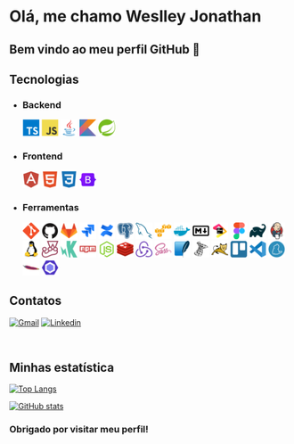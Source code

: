 # Olá, me chamo Weslley Jonathan

## Bem vindo ao meu perfil GitHub 👋

## Tecnologias

* ### Backend

  <img src="src/assets/icons/typescript/typescript-plain.svg" width="30" height="30"/>
  <img src="src/assets/icons/javascript/javascript-original.svg" width="30" height="30"/>
  <img src="src/assets/icons/java/java-original.svg" width="30" height="30"/>
  <img src="src/assets/icons/kotlin/kotlin-original.svg" width="30" height="30"/>
  <img src="src/assets/icons/spring/spring-original.svg" width="30" height="30"/>

* ### Frontend

  <img src="src/assets/icons/angularjs/angularjs-plain.svg" width="30" height="30"/>
  <img src="src/assets/icons/html5/html5-plain.svg" width="30" height="30"/>
  <img src="src/assets/icons/css3/css3-plain.svg" width="30" height="30"/>
  <img src="src/assets/icons/bootstrap/bootstrap-original.svg" width="30" height="30"/>

* ### Ferramentas

  <img src="src/assets/icons/git/git-original.svg" width="30" height="30"/>
  <img src="src/assets/icons/github/github-original.svg" width="30" height="30"/>
  <img src="src/assets/icons/gitlab/gitlab-original.svg" width="30" height="30"/>
  <img src="src/assets/icons/jira/jira-original.svg" width="30" height="30"/>
  <img src="src/assets/icons/confluence/confluence-original.svg" width="30" height="30"/>

  <img src="src/assets/icons/postgresql/postgresql-plain.svg" width="30" height="30"/>
  <img src="src/assets/icons/mysql/mysql-plain.svg" width="30" height="30"/>
  <img src="src/assets/icons/amazonwebservices/amazonwebservices-original.svg" width="30" height="30"/>
  <img src="src/assets/icons/docker/docker-plain.svg" width="30" height="30"/>
  <img src="src/assets/icons/markdown/markdown-original.svg" width="30" height="30"/>

  <img src="src/assets/icons/jetbrains/jetbrains-original.svg" width="30" height="30"/>
  <img src="src/assets/icons/figma/figma-original.svg" width="30" height="30"/>
  <img src="src/assets/icons/gradle/gradle-plain.svg" width="30" height="30"/>
  <img src="src/assets/icons/jenkins/jenkins-original.svg" width="30" height="30"/>
  <img src="src/assets/icons/linux/linux-original.svg" width="30" height="30"/>

  <img src="src/assets/icons/jest/jest-plain.svg" width="30" height="30"/>
  <img src="src/assets/icons/karma/karma-plain.svg" width="30" height="30"/>
  <img src="src/assets/icons/npm/npm-original-wordmark.svg" width="30" height="30"/>
  <img src="src/assets/icons/nodejs/nodejs-original.svg" width="30" height="30"/>
  <img src="src/assets/icons/redis/redis-original.svg" width="30" height="30"/>

  <img src="src/assets/icons/redux/redux-original.svg" width="30" height="30"/>
  <img src="src/assets/icons/sass/sass-original.svg" width="30" height="30"/>
  <img src="src/assets/icons/sqlite/sqlite-original.svg" width="30" height="30"/>
  <img src="src/assets/icons/microsoftsqlserver/microsoftsqlserver-plain.svg" width="30" height="30"/>
  <img src="src/assets/icons/tomcat/tomcat-original.svg" width="30" height="30"/>

  <img src="src/assets/icons/trello/trello-plain.svg" width="30" height="30"/>
  <img src="src/assets/icons/vscode/vscode-original.svg" width="30" height="30"/>
  <img src="src/assets/icons/yarn/yarn-original.svg" width="30" height="30"/>
  <img src="src/assets/icons/apache/apache-original.svg" width="30" height="30"/>
  <img src="src/assets/icons/eslint/eslint-original.svg" width="30" height="30"/>

## Contatos

[![Gmail](https://img.shields.io/badge/Gmail-D14836?style=for-the-badge&logo=gmail&logoColor=white)](mailto:weslleyjonathas88@gmail.com)
[![Linkedin](https://img.shields.io/badge/-LinkedIn-%230077B5?style=for-the-badge&logo=linkedin&logoColor=white)](https://www.linkedin.com/in/weslleyjonathan)

<br/>

## Minhas estatística

[![Top Langs](https://github-readme-stats.vercel.app/api/top-langs/?username=Weslley08&layout=compact)](https://github.com/Weslley08/github-readme-stats)

[![GitHub stats](https://github-readme-stats.vercel.app/api?username=Weslley08&show_icons=true&theme=transparent)](https://github.com/Weslley08/github-readme-stats)

### Obrigado por visitar meu perfil!
